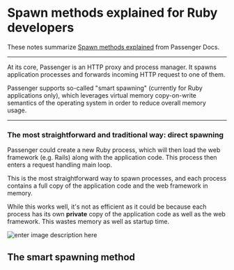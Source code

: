 # Spawn methods explained  for Ruby developers
These notes summarize [Spawn methods explained](https://www.phusionpassenger.com/library/indepth/ruby/spawn_methods/) from Passenger Docs. 

---

At its core, Passenger is an HTTP proxy and process manager. It spawns application processes and forwards incoming HTTP request to one of them.

Passenger supports so-called "smart spawning" (currently for Ruby applications only), which leverages virtual memory copy-on-write semantics of the operating system in order to reduce overall memory usage.

---

### The most straightforward and traditional way: direct spawning

Passenger could create a new Ruby process, which will then load the web framework (e.g. Rails) along with the application code. This process then enters a request handling main loop.

This is the most straightforward way to spawn processes, and each process contains a full copy of the application code and the web framework in memory.

While this works well, it's not as efficient as it could be because each process has its own **private** copy of the application code as well as the web framework. This wastes memory as well as startup time.

![enter image description here](https://www.phusionpassenger.com/library/indepth/spawn_methods/direct_spawning-7fd82545.png)
## [](https://www.phusionpassenger.com/library/indepth/ruby/spawn_methods/#the-smart-spawning-method)The smart spawning method
<!--stackedit_data:
eyJoaXN0b3J5IjpbMjA3NTU3Mjk0MCwtNTE2OTcxOTEyXX0=
-->